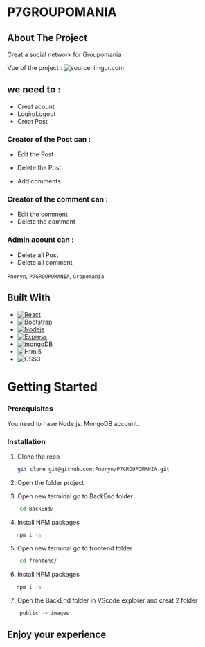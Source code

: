 # P7GROUPOMANIA

## About The Project

Creat a social network for Groupomania

Vue of the project :
<img src="https://i.imgur.com/1NnzLWE.jpg" title="source: imgur.com"  style="display: inline-block; margin: 0 auto; max-width: 300px">

## we need to :

* Creat acount
* Login/Logout
* Creat Post
### Creator of the Post can :
* Edit the Post
* Delete the Post

* Add comments
### Creator of the comment can : 
* Edit the comment
* Delete the comment
### Admin acount can :
* Delete all Post
* Delete all comment

 `Fnoryn`, `P7GROUPOMANIA`, `Gropomania`

## Built With

* [![React][React.js]][React-url]
* [![Bootstrap][Bootstrap.com]][Bootstrap-url]
* [![Nodejs][nodejs.org]][nodejs-url]
* [![Express][expressjs.com]][expressjs-url]
* [![mongoDB][mongodb.com]][mongodb-url]
* ![Html5]
* ![CSS3]
# Getting Started
### Prerequisites

You need to have Node.js.
MongoDB account.
### Installation

1. Clone the repo
   ```sh
   git clone git@github.com:Fnoryn/P7GROUPOMANIA.git
   ```
2. Open the folder project

3. Open new terminal go to BackEnd folder 
```sh
    cd BackEnd/
```
4. Install NPM packages
```sh
   npm i -s
```
5. Open new terminal go to frontend folder 
```sh
    cd frontend/
```
6. Install NPM packages
```sh
   npm i -s
```
7. Open the BackEnd folder in VScode explorer and creat 2 folder
```sh
    public -> images
```

## Enjoy your experience 
[React.js]: https://img.shields.io/badge/React-20232A?style=for-the-badge&logo=react&logoColor=61DAFB
[React-url]: https://reactjs.org/
[Bootstrap.com]: https://img.shields.io/badge/Bootstrap-563D7C?style=for-the-badge&logo=bootstrap&logoColor=white
[Bootstrap-url]: https://getbootstrap.com
[mongodb.com]: https://img.shields.io/badge/MongoDB-%234ea94b.svg?style=for-the-badge&logo=mongodb&logoColor=white
[mongodb-url]: https://www.mongodb.com/
[expressjs.com]: https://img.shields.io/badge/express.js-%23404d59.svg?style=for-the-badge&logo=express&logoColor=%2361DAFB
[expressjs-url]: https://expressjs.com
[Html5]: https://img.shields.io/badge/html5-%23E34F26.svg?style=for-the-badge&logo=html5&logoColor=white
[CSS3]: https://img.shields.io/badge/css3-%231572B6.svg?style=for-the-badge&logo=css3&logoColor=white
[nodejs.org]: https://img.shields.io/badge/node.js-6DA55F?style=for-the-badge&logo=node.js&logoColor=white
[nodejs-url]: https://nodejs.org







